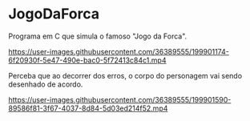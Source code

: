 # JogoDaForca
Programa em C que simula o famoso "Jogo da Forca".

https://user-images.githubusercontent.com/36389555/199901174-6f20930f-5e47-490e-bac0-5f72413c84c1.mp4

Perceba que ao decorrer dos erros, o corpo do personagem vai sendo desenhado de acordo.

https://user-images.githubusercontent.com/36389555/199901590-89586f81-3f67-4037-8d84-5d03ed214f52.mp4


